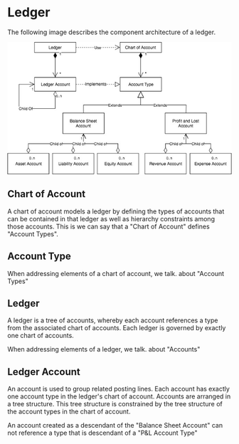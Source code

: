 # Ledger

The following image describes the component architecture of a ledger.

![Component diagram](ledgers-LedgerDiagramm.jpg)

## Chart of Account 

A chart of account models a ledger by defining the types of accounts that can be contained in that ledger as well as hierarchy constraints among those accounts. This is we can say that a "Chart of Account" defines "Account Types".

## Account Type

When addressing elements of a chart of account, we talk. about "Account Types"

## Ledger

A ledger is a tree of accounts, whereby each account references a type from the associated chart of accounts.  Each ledger is governed by exactly one chart of accounts.

When addressing elements of a ledger, we talk. about "Accounts"

## Ledger Account

An account is used to group related posting lines. Each account has exactly one account type in the ledger's chart of account. Accounts are arranged in a tree structure. This tree structure is constrained by the tree structure of the account types in the chart of account.

An account created as a descendant of the "Balance Sheet Account" can not reference a type that is descendant of a "P&L Account Type" 
